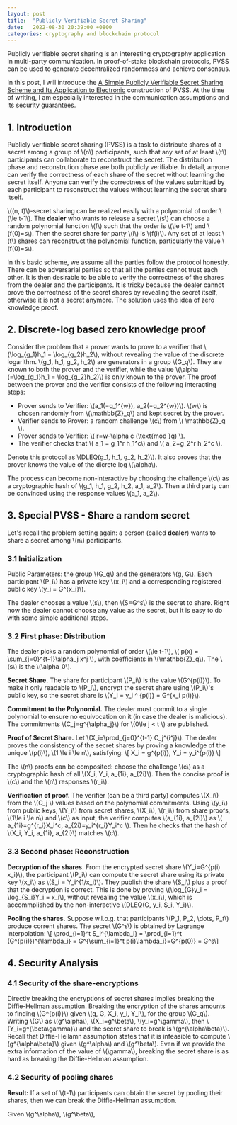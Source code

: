 ```yaml
---
layout: post
title:  "Publicly Verifiable Secret Sharing"
date:   2022-08-30 20:39:00 +0800
categories: cryptography and blockchain protocol
---
```


<script type="text/javascript" id="MathJax-script" async
  src="https://cdn.jsdelivr.net/npm/mathjax@3/es5/tex-mml-chtml.js">
</script>

Publicly verifiable secret sharing is an interesting cryptography application in multi-party communication. In proof-of-stake blockchain protocols, PVSS can be used to generate decentralized randomness and achieve consensus. 

In this post, I will introduce the [A Simple Publicly Verifiable Secret Sharing Scheme and Its Application to Electronic](https://dl.acm.org/doi/10.5555/646764.703956) construction of PVSS. At the time of writing, I am especially interested in the communication assumptions and its security guarantees. 

## 1. Introduction
Publicly verifiable secret sharing (PVSS) is a task to distribute shares of a secret among a group of \\(n\\) participants, such that any set of at least \\(t\\) participants can collaborate to reconstruct the secret. The distribution phase and reconstrution phase are both publicly verifiable. In detail, anyone can verify the correctness of each share of the secret without learning the secret itself. Anyone can verify the correctness of the values submitted by each participant to resonstruct the values without learning the secret share itself. 

\\((n, t\)\\)-secret sharing can be realized easily with a polynomial of order \\(\le t-1\\).  The **dealer** who wants to release a secret \\(s\\) can choose a random polynomial function \\(f\\) such that the order is \\(\le t-1\\) and \\(f(0)=s\\). Then the secret share for party \\(i\\) is \\(f(i)\\). Any set of at least \\(t\\) shares can reconstruct the polynomial function, particularly the value \\(f(0)=s\\). 

In this basic scheme, we assume all the parties follow the protocol honestly. There can be adversarial parties so that all the parties cannot trust each other. It is then desirable to be able to verify the correctness of the shares from the dealer and the participants. It is tricky because the dealer cannot prove the correctness of the secret shares by revealing the secret itself, otherwise it is not a secret anymore. The solution uses the idea of zero knowledge proof. 

## 2. Discrete-log based zero knowledge proof

Consider the problem that a prover wants to prove to a verifier that \\(\log_{g_1}h_1 = \log_{g_2}h_2\\), without revealing the value of the discrete logarithm. \\(g_1, h_1, g_2, h_2\\) are generators in a group \\(G_q\\). They are known to both the prover and the verifier, while the value \\(\alpha (=\log_{g_1}h_1 = \log_{g_2}h_2)\\) is only known to the prover. The proof between the prover and the verifier consists of the following interacting steps: 
* Prover sends to Verifier: \\(a_1(=g_1^{w}), a_2(=g_2^{w})\\). \\(w\\) is chosen randomly from \\(\mathbb{Z}_q\\) and kept secret by the prover. 
* Verifier sends to Prover: a random challenge \\(c\\) from \\( \mathbb{Z}_q \\). 
* Prover sends to Verifier: \\( r=w-\alpha c (\text{mod }q) \\). 
* The verifier checks that \\( a_1 = g_1^r h_1^c\\) and \\( a_2=g_2^r h_2^c \\). 

Denote this protocol as \\(DLEQ(g_1, h_1, g_2, h_2)\\). It also proves that the prover knows the value of the dicrete log \\(\alpha\\). 

The process can become non-interactive by choosing the challenge \\(c\\) as a cryptographic hash of \\(g_1, h_1, g_2, h_2, a_1, a_2\\). Then a third party can be convinced using the response values \\(a_1, a_2\\). 

## 3. Special PVSS - Share a random secret

Let's recall the problem setting again: a person (called **dealer**) wants to share a secret among \\(n\\) participants. 

### 3.1 Initialization

Public Parameters: the group \\(G_q\\) and the generators \\(g, G\\). 
Each participant \\(P_i\\) has a private key \\(x_i\\) and a corresponding registered public key \\(y_i = G^{x_i}\\). 

The dealer chooses a value \\(s\\), then \\(S=G^s\\) is the secret to share. Right now the dealer cannot choose any value as the secret, but it is easy to do with some simple additional steps. 

### 3.2 First phase: Distribution

The dealer picks a random polynomial of order \\(\le t-1\\), \\( p(x) = \sum_{j=0}^{t-1}\alpha_j x^j \\), with coefficients in \\(\mathbb{Z}_q\\). The \\(s\\) is the \\(\alpha_0\\). 

**Secret Share.** The share for participant \\(P_i\\) is the value \\(G^{p(i)}\\). To make it only readable to \\(P_i\\), encrypt the secret share using \\(P_i\\)'s public key, so the secret share is \\(Y_i = y_i ^ {p(i)} = G^{x_i p(i)}\\). 

**Commitment to the Polynomial.** The dealer must commit to a single polynomial to ensure no equivocation on it (in case the dealer is malicious). The commitments \\(C_j=g^{\alpha_j}\\) for \\(0\le j < t \\) are published. 

**Proof of Secret Share.** Let \\(X_i=\prod_{j=0}^{t-1} C_j^{i^j}\\). The dealer proves the consistency of the secret shares by proving a knowledge of the unique \\(p(i)\\), \\(1 \le i \le n\\), satisfying: 
\\[ X_i = g^{p(i)}, Y_i = y_i^{p(i)} \\]

The \\(n\\) proofs can be composited: choose the challenge \\(c\\) as a cryptographic hash of all \\(X_i, Y_i, a_{1i}, a_{2i}\\). Then the concise proof is \\(c\\) and the \\(n\\) responses \\(r_i\\). 

**Verification of proof.** The verifier (can be a third party) computes \\(X_i\\) from the \\(C_j
\\) values based on the polynomial commitments. Using \\(y_i\\) from public keys, \\(Y_i\\) from secret shares, \\(X_i\\), \\(r_i\\) from share proofs, \\(1\le i \le n\\) and \\(c\\) as input, the verifier computes \\(a_{1i}, a_{2i}\\) as \\( a_{1i}=g^{r_i}X_i^c, a_{2i}=y_i^{r_i}Y_i^c \\). Then he checks that the hash of \\(X_i, Y_i, a_{1i}, a_{2i}\\) matches \\(c\\). 

### 3.3 Second phase: Reconstruction

**Decryption of the shares.** From the encrypted secret share \\(Y_i=G^{p(i) x_i}\\), the participant \\(P_i\\) can compute the secret share using its private key \\(x_i\\) as \\(S_i = Y_i^{1/x_i}\\). They publish the share \\(S_i\\) plus a proof that the decryption is correct. This is done by proving \\(\log_{G}y_i = \log_{S_i}Y_i = x_i\\), without revealing the value \\(x_i\\), which is accommplished by the non-interactive \\(DLEQ(G, y_i, S_i, Y_i)\\). 

**Pooling the shares.** Suppose w.l.o.g. that participants \\(P_1, P_2, \dots, P_t\\) produce corrent shares. The secret \\(G^s\\) is obtained by Lagrange interpolation: 
\\[ \prod_{i=1}^t S_i^{\lambda_i} = \prod_{i=1}^t (G^{p(i)})^{\lambda_i} = G^{\sum_{i=1}^t p(i)\lambda_i}=G^{p(0)} = G^s\\]

## 4. Security Analysis

### 4.1 Security of the share-encryptions
Directly breaking the encryptions of secret shares implies breaking the Diffie-Hellman assumption. Breaking the encryption of the shares amounts to finding \\(G^{p(i)}\\) given \\(g, G, X_i, y_i, Y_i\\), for the group \\(G_q\\). Writing \\(G\\) as \\(g^\alpha\\), \\(X_i=g^\beta\\), \\(y_i=g^\gamma\\), then \\(Y_i=g^{\beta\gamma}\\) and the secret share to break is \\(g^{\alpha\beta}\\). Recall that Diffie-Hellamn assumption states that it is infeasible to compute \\(g^{\alpha\beta}\\) given \\(g^\alpha\\) and \\(g^\beta\\). Even if we provide the extra information of the value of \\(\gamma\\), breaking the secret share is as hard as breaking the Diffie-Hellman assumption. 

### 4.2 Security of pooling shares

**Result:** If a set of \\(t-1\\) participants can obtain the secret by pooling their shares, then we can break the Diffie-Hellman assumption. 

Given \\(g^\alpha\\), \\(g^\beta\\), 


 
